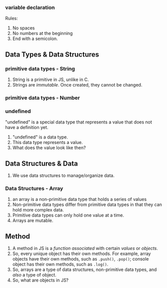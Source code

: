 ### variable declaration
Rules: 
1. No spaces
2. No numbers at the beginning
3. End with a semicolon.

## Data Types & Data Structures

### primitive data types - String
1. String is a primitive in JS, unlike in C.
2. Strings are *immutable*. Once created, they cannot be changed.

### primitive data types - Number

### undefined
"undefined" is a special data type that represents a value that does not have a definition yet.
1. "undefined" is a data type.
2. This data type represents a value. 
3. What does the value look like then?

## Data Structures & Data
1. We use data structures to manage/organize data. 

### Data Structures - Array 
1. an array is a non-primitive data type that holds a series of values
2. Non-primitive data types differ from primitive data types in that they can hold more complex data.
3. Primitive data types can only hold one value at a time.
4. Arrays are mutable. 

## Method
1. A method in JS is a *function* _associated_ with certain *values* or *objects*.
2. So, every unique object has their own methods. For example, array objects have their own methods, such as `.push()`, `.pop()`; console object has their own methods, such as `.log()`.
3. So, arrays are a type of data structures, non-primitive data types, and *also* a type of object.
4. So, what are objects in JS? 